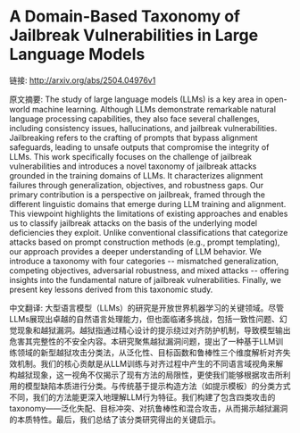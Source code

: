 # A Domain-Based Taxonomy of Jailbreak Vulnerabilities in Large Language Models

链接: http://arxiv.org/abs/2504.04976v1

原文摘要:
The study of large language models (LLMs) is a key area in open-world machine
learning. Although LLMs demonstrate remarkable natural language processing
capabilities, they also face several challenges, including consistency issues,
hallucinations, and jailbreak vulnerabilities. Jailbreaking refers to the
crafting of prompts that bypass alignment safeguards, leading to unsafe outputs
that compromise the integrity of LLMs. This work specifically focuses on the
challenge of jailbreak vulnerabilities and introduces a novel taxonomy of
jailbreak attacks grounded in the training domains of LLMs. It characterizes
alignment failures through generalization, objectives, and robustness gaps. Our
primary contribution is a perspective on jailbreak, framed through the
different linguistic domains that emerge during LLM training and alignment.
This viewpoint highlights the limitations of existing approaches and enables us
to classify jailbreak attacks on the basis of the underlying model deficiencies
they exploit. Unlike conventional classifications that categorize attacks based
on prompt construction methods (e.g., prompt templating), our approach provides
a deeper understanding of LLM behavior. We introduce a taxonomy with four
categories -- mismatched generalization, competing objectives, adversarial
robustness, and mixed attacks -- offering insights into the fundamental nature
of jailbreak vulnerabilities. Finally, we present key lessons derived from this
taxonomic study.

中文翻译:
大型语言模型（LLMs）的研究是开放世界机器学习的关键领域。尽管LLMs展现出卓越的自然语言处理能力，但也面临诸多挑战，包括一致性问题、幻觉现象和越狱漏洞。越狱指通过精心设计的提示绕过对齐防护机制，导致模型输出危害其完整性的不安全内容。本研究聚焦越狱漏洞问题，提出了一种基于LLM训练领域的新型越狱攻击分类法，从泛化性、目标函数和鲁棒性三个维度解析对齐失效机制。我们的核心贡献是从LLM训练与对齐过程中产生的不同语言域视角来解构越狱现象，这一视角不仅揭示了现有方法的局限性，更使我们能够根据攻击所利用的模型缺陷本质进行分类。与传统基于提示构造方法（如提示模板）的分类方式不同，我们的方法能更深入地理解LLM行为特征。我们构建了包含四类攻击的 taxonomy——泛化失配、目标冲突、对抗鲁棒性和混合攻击，从而揭示越狱漏洞的本质特性。最后，我们总结了该分类研究得出的关键启示。
